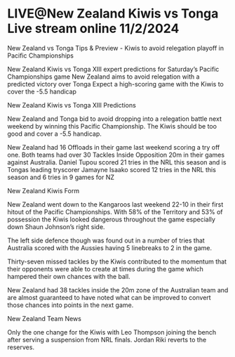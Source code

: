 LIVE@New Zealand Kiwis vs Tonga Live stream online 11/2/2024
=




New Zealand vs Tonga Tips & Preview - Kiwis to avoid relegation playoff in Pacific Championships


New Zealand Kiwis vs Tonga XIII expert predictions for Saturday’s Pacific Championships game
New Zealand aims to avoid relegation with a predicted victory over Tonga
Expect a high-scoring game with the Kiwis to cover the -5.5 handicap

New Zealand Kiwis vs Tonga XIII Predictions

New Zealand and Tonga bid to avoid dropping into a relegation battle next weekend by winning this Pacific Championship. The Kiwis should be too good and cover a -5.5 handicap.

New Zealand had 16 Offloads in their game last weekend scoring a try off one. 
Both teams had over 30 Tackles Inside Opposition 20m in their games against Australia.
Daniel Tupou scored 21 tries in the NRL this season and is Tongas leading tryscorer
Jamayne Isaako scored 12 tries in the NRL this season and 6 tries in 9 games for NZ

New Zealand Kiwis Form

New Zealand went down to the Kangaroos last weekend 22-10 in their first hitout of the Pacific Championships. With 58% of the Territory and 53% of possession the Kiwis looked dangerous throughout the game especially down Shaun Johnson’s right side. 

The left side defence though was found out in a number of tries that Australia scored with the Aussies having 5 linebreaks to 2 in the game. 

Thirty-seven missed tackles by the Kiwis contributed to the momentum that their opponents were able to create at times during the game which hampered their own chances with the ball.

New Zealand had 38 tackles inside the 20m zone of the Australian team and are almost guaranteed to have noted what can be improved to convert those chances into points in the next game.

New Zealand Team News

Only the one change for the Kiwis with Leo Thompson joining the bench after serving a suspension from NRL finals. Jordan Riki reverts to the reserves.

